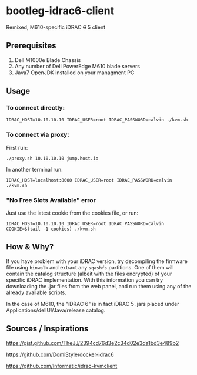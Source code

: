 # bootleg-idrac6-client
Remixed, M610-specific iDRAC ~~6~~ 5 client

## Prerequisites

1. Dell M1000e Blade Chassis
2. Any number of Dell PowerEdge M610 blade servers
3. Java7 OpenJDK installed on your managment PC

## Usage

### To connect directly:
```IDRAC_HOST=10.10.10.10 IDRAC_USER=root IDRAC_PASSWORD=calvin ./kvm.sh```

### To connect via proxy:

First run:

```./proxy.sh 10.10.10.10 jump.host.io```

In another terminal run:

```IDRAC_HOST=localhost:8000 IDRAC_USER=root IDRAC_PASSWORD=calvin ./kvm.sh```

### "No Free Slots Available" error
Just use the latest cookie from the cookies file, or run:

```IDRAC_HOST=10.10.10.10 IDRAC_USER=root IDRAC_PASSWORD=calvin COOKIE=$(tail -1 cookies) ./kvm.sh```

## How & Why?

If you have problem with your iDRAC version, try decompiling the firmware file using `binwalk` and extract any `sqashfs` partitions. One of them will contain the catalog structure (albeit with the files encrypted) of your specific iDRAC implementation. With this information you can try downloading the .jar files from the web panel, and run them using any of the already available scripts.

In the case of M610, the "iDRAC 6" is in fact iDRAC 5 .jars placed under Applications/dellUI/Java/release catalog.

## Sources / Inspirations

https://gist.github.com/TheJJ/2394cd76d3e2c34d02e3da1bd3e489b2

https://github.com/DomiStyle/docker-idrac6

https://github.com/Informatic/idrac-kvmclient
